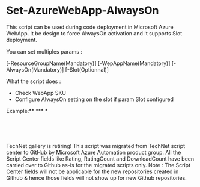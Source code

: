 ﻿Set-AzureWebApp-AlwaysOn
========================

            

This script can be used during code deployment in Microsoft Azure WebApp. It be design to force AlwaysOn activation and
It supports Slot deployment.



You can set multiples params :


[-ResourceGroupName(Mandatory)] [-WepAppName(Mandatory)] [-AlwaysOn(Mandatory)] [-Slot(Optionnal)]



What the script does :


  *  Check WebApp SKU 
  *  Configure AlwaysOn setting on the slot if param Slot configured 

Example:** *** *


 

 

        
    
TechNet gallery is retiring! This script was migrated from TechNet script center to GitHub by Microsoft Azure Automation product group. All the Script Center fields like Rating, RatingCount and DownloadCount have been carried over to Github as-is for the migrated scripts only. Note : The Script Center fields will not be applicable for the new repositories created in Github & hence those fields will not show up for new Github repositories.
